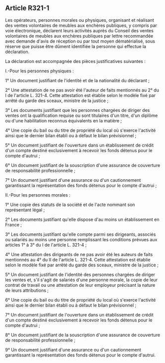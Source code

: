 Article R321-1
----
Les opérateurs, personnes morales ou physiques, organisant et réalisant des
ventes volontaires de meubles aux enchères publiques, y compris par voie
électronique, déclarent leurs activités auprès du Conseil des ventes volontaires
de meubles aux enchères publiques par lettre recommandée avec demande d'avis de
réception ou par tout moyen dématérialisé, sous réserve que puisse être dûment
identifiée la personne qui effectue la déclaration.

La déclaration est accompagnée des pièces justificatives suivantes :

I.-Pour les personnes physiques :

1° Un document justifiant de l'identité et de la nationalité du déclarant ;

2° Une attestation de ne pas avoir été l'auteur de faits mentionnés au 2° du I
de l'article L. 321-4. Cette attestation est établie selon le modèle fixé par
arrêté du garde des sceaux, ministre de la justice ;

3° Les documents justifiant que les personnes chargées de diriger des ventes ont
la qualification requise ou sont titulaires d'un titre, d'un diplôme ou d'une
habilitation reconnus équivalents en la matière ;

4° Une copie du bail ou du titre de propriété du local où s'exerce l'activité
ainsi que le dernier bilan établi ou à défaut le bilan prévisionnel ;

5° Un document justifiant de l'ouverture dans un établissement de crédit d'un
compte destiné exclusivement à recevoir les fonds détenus pour le compte
d'autrui ;

6° Un document justifiant de la souscription d'une assurance de couverture de
responsabilité professionnelle ;

7° Un document justifiant d'une assurance ou d'un cautionnement garantissant la
représentation des fonds détenus pour le compte d'autrui ;

II.-Pour les personnes morales :

1° Une copie des statuts de la société et de l'acte nommant son représentant
légal ;

2° Les documents justifiant qu'elle dispose d'au moins un établissement en
France ;

3° Les documents justifiant qu'elle compte parmi ses dirigeants, associés ou
salariés au moins une personne remplissant les conditions prévues aux articles
1° à 3° du I de l'article L. 321-4 ;

4° Une attestation des dirigeants de ne pas avoir été les auteurs de faits
mentionnés au 4° du II de l'article L. 321-4. Cette attestation est établie
selon le modèle fixé par arrêté du garde des sceaux, ministre de la justice ;

5° Un document justifiant de l'identité des personnes chargées de diriger les
ventes et, s'il s'agit de salariés d'une personne morale, la copie de leur
contrat de travail ou une attestation de leur employeur précisant la nature de
leurs attributions ;

6° Une copie du bail ou du titre de propriété du local où s'exerce l'activité
ainsi que le dernier bilan établi ou à défaut le bilan prévisionnel ;

7° Un document justifiant de l'ouverture dans un établissement de crédit d'un
compte destiné exclusivement à recevoir les fonds détenus pour le compte
d'autrui ;

8° Un document justifiant de la souscription d'une assurance de couverture de
responsabilité professionnelle ;

9° Un document justifiant d'une assurance ou d'un cautionnement garantissant la
représentation des fonds détenus pour le compte d'autrui.
